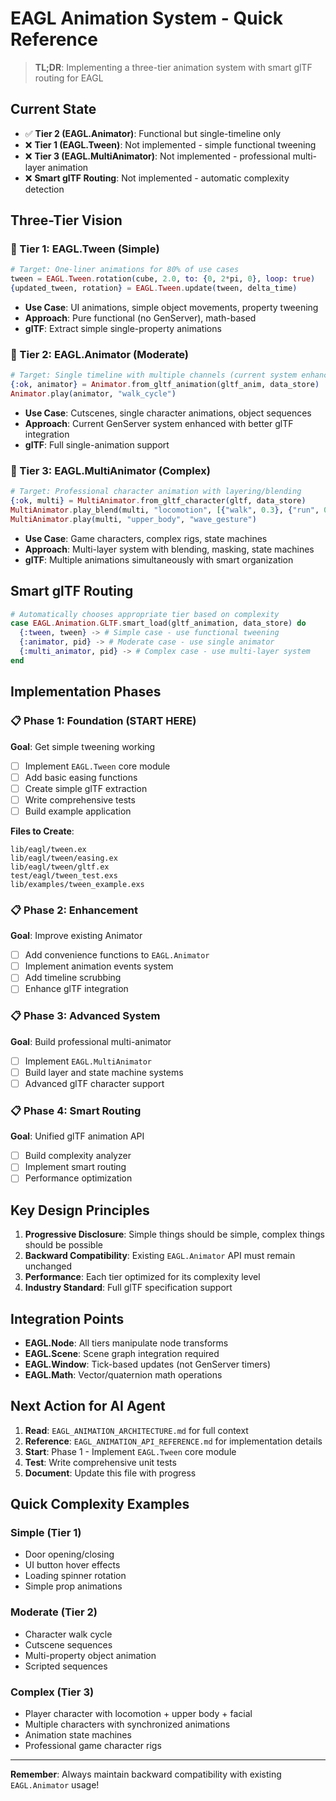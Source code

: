 # EAGL Animation System - Quick Reference

> **TL;DR**: Implementing a three-tier animation system with smart glTF routing for EAGL

## Current State
- ✅ **Tier 2 (EAGL.Animator)**: Functional but single-timeline only
- ❌ **Tier 1 (EAGL.Tween)**: Not implemented - simple functional tweening
- ❌ **Tier 3 (EAGL.MultiAnimator)**: Not implemented - professional multi-layer animation
- ❌ **Smart glTF Routing**: Not implemented - automatic complexity detection

## Three-Tier Vision

### 🥉 Tier 1: EAGL.Tween (Simple)
```elixir
# Target: One-liner animations for 80% of use cases
tween = EAGL.Tween.rotation(cube, 2.0, to: {0, 2*pi, 0}, loop: true)
{updated_tween, rotation} = EAGL.Tween.update(tween, delta_time)
```
- **Use Case**: UI animations, simple object movements, property tweening
- **Approach**: Pure functional (no GenServer), math-based
- **glTF**: Extract simple single-property animations

### 🥈 Tier 2: EAGL.Animator (Moderate) 
```elixir
# Target: Single timeline with multiple channels (current system enhanced)
{:ok, animator} = Animator.from_gltf_animation(gltf_anim, data_store)
Animator.play(animator, "walk_cycle")
```
- **Use Case**: Cutscenes, single character animations, object sequences
- **Approach**: Current GenServer system enhanced with better glTF integration
- **glTF**: Full single-animation support

### 🥇 Tier 3: EAGL.MultiAnimator (Complex)
```elixir
# Target: Professional character animation with layering/blending
{:ok, multi} = MultiAnimator.from_gltf_character(gltf, data_store)
MultiAnimator.play_blend(multi, "locomotion", [{"walk", 0.3}, {"run", 0.7}])
MultiAnimator.play(multi, "upper_body", "wave_gesture")
```
- **Use Case**: Game characters, complex rigs, state machines
- **Approach**: Multi-layer system with blending, masking, state machines
- **glTF**: Multiple animations simultaneously with smart organization

## Smart glTF Routing
```elixir
# Automatically chooses appropriate tier based on complexity
case EAGL.Animation.GLTF.smart_load(gltf_animation, data_store) do
  {:tween, tween} -> # Simple case - use functional tweening
  {:animator, pid} -> # Moderate case - use single animator  
  {:multi_animator, pid} -> # Complex case - use multi-layer system
end
```

## Implementation Phases

### 📋 Phase 1: Foundation (START HERE)
**Goal**: Get simple tweening working
- [ ] Implement `EAGL.Tween` core module
- [ ] Add basic easing functions  
- [ ] Create simple glTF extraction
- [ ] Write comprehensive tests
- [ ] Build example application

**Files to Create**:
```
lib/eagl/tween.ex
lib/eagl/tween/easing.ex
lib/eagl/tween/gltf.ex
test/eagl/tween_test.exs
lib/examples/tween_example.exs
```

### 📋 Phase 2: Enhancement
**Goal**: Improve existing Animator
- [ ] Add convenience functions to `EAGL.Animator`
- [ ] Implement animation events system
- [ ] Add timeline scrubbing
- [ ] Enhance glTF integration

### 📋 Phase 3: Advanced System  
**Goal**: Build professional multi-animator
- [ ] Implement `EAGL.MultiAnimator` 
- [ ] Build layer and state machine systems
- [ ] Advanced glTF character support

### 📋 Phase 4: Smart Routing
**Goal**: Unified glTF animation API
- [ ] Build complexity analyzer
- [ ] Implement smart routing
- [ ] Performance optimization

## Key Design Principles

1. **Progressive Disclosure**: Simple things should be simple, complex things should be possible
2. **Backward Compatibility**: Existing `EAGL.Animator` API must remain unchanged
3. **Performance**: Each tier optimized for its complexity level
4. **Industry Standard**: Full glTF specification support

## Integration Points

- **EAGL.Node**: All tiers manipulate node transforms
- **EAGL.Scene**: Scene graph integration required
- **EAGL.Window**: Tick-based updates (not GenServer timers)
- **EAGL.Math**: Vector/quaternion math operations

## Next Action for AI Agent

1. **Read**: `EAGL_ANIMATION_ARCHITECTURE.md` for full context
2. **Reference**: `EAGL_ANIMATION_API_REFERENCE.md` for implementation details  
3. **Start**: Phase 1 - Implement `EAGL.Tween` core module
4. **Test**: Write comprehensive unit tests
5. **Document**: Update this file with progress

## Quick Complexity Examples

### Simple (Tier 1) 
- Door opening/closing
- UI button hover effects
- Loading spinner rotation
- Simple prop animations

### Moderate (Tier 2)
- Character walk cycle
- Cutscene sequences  
- Multi-property object animation
- Scripted sequences

### Complex (Tier 3)
- Player character with locomotion + upper body + facial
- Multiple characters with synchronized animations
- Animation state machines
- Professional game character rigs

---

**Remember**: Always maintain backward compatibility with existing `EAGL.Animator` usage! 